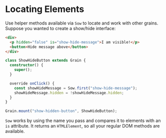 # Locating Elements

Use helper methods available via `Sow` to locate and work with other grains. Suppose you wanted to create a show/hide interface:

```html
<div>
  <p hidden="false" is="show-hide-message">I am visible!</p>
  <button>Hide message above</button>
</div>
```

```ts
class ShowHideButton extends Grain {
  constructor() {
    super();
  }

  override onClick() {
    const showHideMessage = Sow.first("show-hide-message");
    showHideMessage.hidden = !showHideMessage.hidden;
  }
}

Grain.mount("show-hidden-button", ShowHideButton);
```

`Sow` works by using the name you pass and compares it to elements with an `is` attribute. It returns an `HTMLElement`, so all your regular DOM methods are available.
